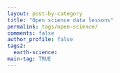 ```yaml
---
layout: post-by-category
title: "Open science data lessons"
permalink: tags/open-science/
comments: false
author_profile: false
tags2:
  earth-science:
main-tag: TRUE
---
```

